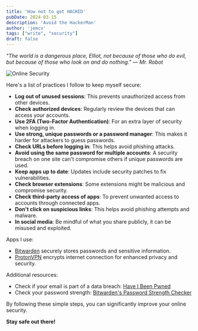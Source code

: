 ```yaml
---
title: 'How not to get HACKED'
pubDate: 2024-03-15
description: 'Avoid the HackerMan'
author: 'jemcv'
tags: ["write", "security"]
draft: false
--- 
```


*"The world is a dangerous place, Elliot, not because of those who do evil, but because of those who look on and do nothing." ― Mr. Robot*

![Online Security](https://images.unsplash.com/photo-1582266255765-fa5cf1a1d501?ixlib=rb-4.0.3&q=85&fm=jpg&crop=entropy&cs=srgb&w=1000)

Here's a list of practices I follow to keep myself secure:

- **Log out of unused sessions**: This prevents unauthorized access from other devices.
- **Check authorized devices**: Regularly review the devices that can access your accounts.
- **Use 2FA (Two-Factor Authentication)**: For an extra layer of security when logging in.
- **Use strong, unique passwords or a password manager**: This makes it harder for attackers to guess passwords.
- **Check URLs before logging in**: This helps avoid phishing attacks.
- **Avoid using the same password for multiple accounts**: A security breach on one site can't compromise others if unique passwords are used.
- **Keep apps up to date**: Updates include security patches to fix vulnerabilities.
- **Check browser extensions**: Some extensions might be malicious and compromise security.
- **Check third-party access of apps**: To prevent unwanted access to accounts through connected apps.
- **Don't click on suspicious links**: This helps avoid phishing attempts and malware.
- **In social media**: Be mindful of what you share publicly, it can be misused and exploited.

Apps I use: 

- [Bitwarden](https://bitwarden.com/) securely stores passwords and sensitive information.
- [ProtonVPN](https://protonvpn.com/) encrypts internet connection for enhanced privacy and security.

Additional resources:

- Check if your email is part of a data breach: [Have I Been Pwned](https://haveibeenpwned.com/) 
- Check your password strength: [Bitwarden's Password Strength Checker](https://bitwarden.com/password-strength/) 

By following these simple steps, you can significantly improve your online security. 

**Stay safe out there!**